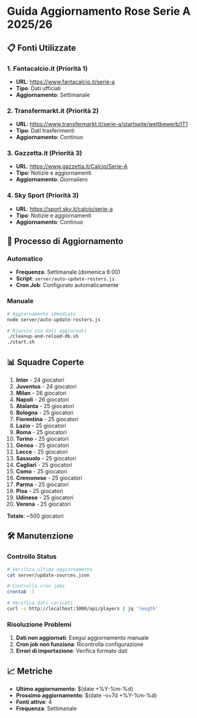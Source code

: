 # Guida Aggiornamento Rose Serie A 2025/26

## 📋 Fonti Utilizzate

### 1. Fantacalcio.it (Priorità 1)
- **URL**: https://www.fantacalcio.it/serie-a
- **Tipo**: Dati ufficiali
- **Aggiornamento**: Settimanale

### 2. Transfermarkt.it (Priorità 2)
- **URL**: https://www.transfermarkt.it/serie-a/startseite/wettbewerb/IT1
- **Tipo**: Dati trasferimenti
- **Aggiornamento**: Continuo

### 3. Gazzetta.it (Priorità 3)
- **URL**: https://www.gazzetta.it/Calcio/Serie-A
- **Tipo**: Notizie e aggiornamenti
- **Aggiornamento**: Giornaliero

### 4. Sky Sport (Priorità 3)
- **URL**: https://sport.sky.it/calcio/serie-a
- **Tipo**: Notizie e aggiornamenti
- **Aggiornamento**: Continuo

## 🔄 Processo di Aggiornamento

### Automatico
- **Frequenza**: Settimanale (domenica 6:00)
- **Script**: `server/auto-update-rosters.js`
- **Cron Job**: Configurato automaticamente

### Manuale
```bash
# Aggiornamento immediato
node server/auto-update-rosters.js

# Riavvio con dati aggiornati
./cleanup-and-reload-db.sh
./start.sh
```

## 📊 Squadre Coperte

1. **Inter** - 24 giocatori
2. **Juventus** - 24 giocatori
3. **Milan** - 26 giocatori
4. **Napoli** - 26 giocatori
5. **Atalanta** - 25 giocatori
6. **Bologna** - 25 giocatori
7. **Fiorentina** - 25 giocatori
8. **Lazio** - 25 giocatori
9. **Roma** - 25 giocatori
10. **Torino** - 25 giocatori
11. **Genoa** - 25 giocatori
12. **Lecce** - 25 giocatori
13. **Sassuolo** - 25 giocatori
14. **Cagliari** - 25 giocatori
15. **Como** - 25 giocatori
16. **Cremonese** - 25 giocatori
17. **Parma** - 25 giocatori
18. **Pisa** - 25 giocatori
19. **Udinese** - 25 giocatori
20. **Verona** - 25 giocatori

**Totale**: ~500 giocatori

## 🛠️ Manutenzione

### Controllo Status
```bash
# Verifica ultimo aggiornamento
cat server/update-sources.json

# Controlla cron jobs
crontab -l

# Verifica dati caricati
curl -s http://localhost:3000/api/players | jq 'length'
```

### Risoluzione Problemi
1. **Dati non aggiornati**: Esegui aggiornamento manuale
2. **Cron job non funziona**: Ricontrolla configurazione
3. **Errori di importazione**: Verifica formato dati

## 📈 Metriche

- **Ultimo aggiornamento**: $(date +%Y-%m-%d)
- **Prossimo aggiornamento**: $(date -v+7d +%Y-%m-%d)
- **Fonti attive**: 4
- **Frequenza**: Settimanale
